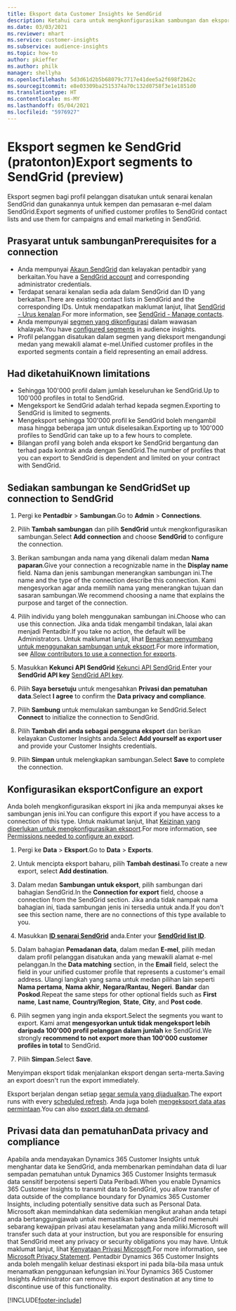 ```yaml
---
title: Eksport data Customer Insights ke SendGrid
description: Ketahui cara untuk mengkonfigurasikan sambungan dan eksport ke SendGrid.
ms.date: 03/03/2021
ms.reviewer: mhart
ms.service: customer-insights
ms.subservice: audience-insights
ms.topic: how-to
author: pkieffer
ms.author: philk
manager: shellyha
ms.openlocfilehash: 5d3d61d2b5b68079c7717e41dee5a2f698f2b62c
ms.sourcegitcommit: e8e03309ba2515374a70c132d0758f3e1e1851d0
ms.translationtype: HT
ms.contentlocale: ms-MY
ms.lasthandoff: 05/04/2021
ms.locfileid: "5976927"
---
```

# <a name="export-segments-to-sendgrid-preview"></a><span data-ttu-id="dafa3-103">Eksport segmen ke SendGrid (pratonton)</span><span class="sxs-lookup"><span data-stu-id="dafa3-103">Export segments to SendGrid (preview)</span></span>

<span data-ttu-id="dafa3-104">Eksport segmen bagi profil pelanggan disatukan untuk senarai kenalan SendGrid dan gunakannya untuk kempen dan pemasaran e-mel dalam SendGrid.</span><span class="sxs-lookup"><span data-stu-id="dafa3-104">Export segments of unified customer profiles to SendGrid contact lists and use them for campaigns and email marketing in SendGrid.</span></span> 

## <a name="prerequisites-for-a-connection"></a><span data-ttu-id="dafa3-105">Prasyarat untuk sambungan</span><span class="sxs-lookup"><span data-stu-id="dafa3-105">Prerequisites for a connection</span></span>

-   <span data-ttu-id="dafa3-106">Anda mempunyai [Akaun SendGrid](https://sendgrid.com/) dan kelayakan pentadbir yang berkaitan.</span><span class="sxs-lookup"><span data-stu-id="dafa3-106">You have a [SendGrid account](https://sendgrid.com/) and corresponding administrator credentials.</span></span>
-   <span data-ttu-id="dafa3-107">Terdapat senarai kenalan sedia ada dalam SendGrid dan ID yang berkaitan.</span><span class="sxs-lookup"><span data-stu-id="dafa3-107">There are existing contact lists in SendGrid and the corresponding IDs.</span></span> <span data-ttu-id="dafa3-108">Untuk mendapatkan maklumat lanjut, lihat [SendGrid - Urus kenalan](https://sendgrid.com/docs/ui/managing-contacts/create-and-manage-contacts/#manage-contacts).</span><span class="sxs-lookup"><span data-stu-id="dafa3-108">For more information, see [SendGrid - Manage contacts](https://sendgrid.com/docs/ui/managing-contacts/create-and-manage-contacts/#manage-contacts).</span></span>
-   <span data-ttu-id="dafa3-109">Anda mempunyai [segmen yang dikonfigurasi](segments.md) dalam wawasan khalayak.</span><span class="sxs-lookup"><span data-stu-id="dafa3-109">You have [configured segments](segments.md) in audience insights.</span></span>
-   <span data-ttu-id="dafa3-110">Profil pelanggan disatukan dalam segmen yang dieksport mengandungi medan yang mewakili alamat e-mel.</span><span class="sxs-lookup"><span data-stu-id="dafa3-110">Unified customer profiles in the exported segments contain a field representing an email address.</span></span>

## <a name="known-limitations"></a><span data-ttu-id="dafa3-111">Had diketahui</span><span class="sxs-lookup"><span data-stu-id="dafa3-111">Known limitations</span></span>

- <span data-ttu-id="dafa3-112">Sehingga 100'000 profil dalam jumlah keseluruhan ke SendGrid.</span><span class="sxs-lookup"><span data-stu-id="dafa3-112">Up to 100'000 profiles in total to SendGrid.</span></span>
- <span data-ttu-id="dafa3-113">Mengeksport ke SendGrid adalah terhad kepada segmen.</span><span class="sxs-lookup"><span data-stu-id="dafa3-113">Exporting to SendGrid is limited to segments.</span></span>
- <span data-ttu-id="dafa3-114">Mengeksport sehingga 100'000 profil ke SendGrid boleh mengambil masa hingga beberapa jam untuk diselesaikan.</span><span class="sxs-lookup"><span data-stu-id="dafa3-114">Exporting up to 100'000 profiles to SendGrid can take up to a few hours to complete.</span></span> 
- <span data-ttu-id="dafa3-115">Bilangan profil yang boleh anda eksport ke SendGrid bergantung dan terhad pada kontrak anda dengan SendGrid.</span><span class="sxs-lookup"><span data-stu-id="dafa3-115">The number of profiles that you can export to SendGrid is dependent and limited on your contract with SendGrid.</span></span>

## <a name="set-up-connection-to-sendgrid"></a><span data-ttu-id="dafa3-116">Sediakan sambungan ke SendGrid</span><span class="sxs-lookup"><span data-stu-id="dafa3-116">Set up connection to SendGrid</span></span>

1. <span data-ttu-id="dafa3-117">Pergi ke **Pentadbir** > **Sambungan**.</span><span class="sxs-lookup"><span data-stu-id="dafa3-117">Go to **Admin** > **Connections**.</span></span>

1. <span data-ttu-id="dafa3-118">Pilih **Tambah sambungan** dan pilih **SendGrid** untuk mengkonfigurasikan sambungan.</span><span class="sxs-lookup"><span data-stu-id="dafa3-118">Select **Add connection** and choose **SendGrid** to configure the connection.</span></span>

1. <span data-ttu-id="dafa3-119">Berikan sambungan anda nama yang dikenali dalam medan **Nama paparan**.</span><span class="sxs-lookup"><span data-stu-id="dafa3-119">Give your connection a recognizable name in the **Display name** field.</span></span> <span data-ttu-id="dafa3-120">Nama dan jenis sambungan menerangkan sambungan ini.</span><span class="sxs-lookup"><span data-stu-id="dafa3-120">The name and the type of the connection describe this connection.</span></span> <span data-ttu-id="dafa3-121">Kami mengesyorkan agar anda memilih nama yang menerangkan tujuan dan sasaran sambungan.</span><span class="sxs-lookup"><span data-stu-id="dafa3-121">We recommend choosing a name that explains the purpose and target of the connection.</span></span>

1. <span data-ttu-id="dafa3-122">Pilih individu yang boleh menggunakan sambungan ini.</span><span class="sxs-lookup"><span data-stu-id="dafa3-122">Choose who can use this connection.</span></span> <span data-ttu-id="dafa3-123">Jika anda tidak mengambil tindakan, lalai akan menjadi Pentadbir.</span><span class="sxs-lookup"><span data-stu-id="dafa3-123">If you take no action, the default will be Administrators.</span></span> <span data-ttu-id="dafa3-124">Untuk maklumat lanjut, lihat [Benarkan penyumbang untuk menggunakan sambungan untuk eksport](connections.md#allow-contributors-to-use-a-connection-for-exports).</span><span class="sxs-lookup"><span data-stu-id="dafa3-124">For more information, see [Allow contributors to use a connection for exports](connections.md#allow-contributors-to-use-a-connection-for-exports).</span></span>

1. <span data-ttu-id="dafa3-125">Masukkan **Kekunci API SendGrid** [Kekunci API SendGrid](https://sendgrid.com/docs/ui/account-and-settings/api-keys/).</span><span class="sxs-lookup"><span data-stu-id="dafa3-125">Enter your **SendGrid API key** [SendGrid API key](https://sendgrid.com/docs/ui/account-and-settings/api-keys/).</span></span>

1. <span data-ttu-id="dafa3-126">Pilih **Saya bersetuju** untuk mengesahkan **Privasi dan pematuhan data**.</span><span class="sxs-lookup"><span data-stu-id="dafa3-126">Select **I agree** to confirm the **Data privacy and compliance**.</span></span>

1. <span data-ttu-id="dafa3-127">Pilih **Sambung** untuk memulakan sambungan ke SendGrid.</span><span class="sxs-lookup"><span data-stu-id="dafa3-127">Select **Connect** to initialize the connection to SendGrid.</span></span>

1. <span data-ttu-id="dafa3-128">Pilih **Tambah diri anda sebagai pengguna eksport** dan berikan kelayakan Customer Insights anda.</span><span class="sxs-lookup"><span data-stu-id="dafa3-128">Select **Add yourself as export user** and provide your Customer Insights credentials.</span></span>

1. <span data-ttu-id="dafa3-129">Pilih **Simpan** untuk melengkapkan sambungan.</span><span class="sxs-lookup"><span data-stu-id="dafa3-129">Select **Save** to complete the connection.</span></span>

## <a name="configure-an-export"></a><span data-ttu-id="dafa3-130">Konfigurasikan eksport</span><span class="sxs-lookup"><span data-stu-id="dafa3-130">Configure an export</span></span>

<span data-ttu-id="dafa3-131">Anda boleh mengkonfigurasikan eksport ini jika anda mempunyai akses ke sambungan jenis ini.</span><span class="sxs-lookup"><span data-stu-id="dafa3-131">You can configure this export if you have access to a connection of this type.</span></span> <span data-ttu-id="dafa3-132">Untuk maklumat lanjut, lihat [Keizinan yang diperlukan untuk mengkonfigurasikan eksport](export-destinations.md#set-up-a-new-export).</span><span class="sxs-lookup"><span data-stu-id="dafa3-132">For more information, see [Permissions needed to configure an export](export-destinations.md#set-up-a-new-export).</span></span>

1. <span data-ttu-id="dafa3-133">Pergi ke **Data** > **Eksport**.</span><span class="sxs-lookup"><span data-stu-id="dafa3-133">Go to **Data** > **Exports**.</span></span>

1. <span data-ttu-id="dafa3-134">Untuk mencipta eksport baharu, pilih **Tambah destinasi**.</span><span class="sxs-lookup"><span data-stu-id="dafa3-134">To create a new export, select **Add destination**.</span></span>

1. <span data-ttu-id="dafa3-135">Dalam medan **Sambungan untuk eksport**, pilih sambungan dari bahagian SendGrid.</span><span class="sxs-lookup"><span data-stu-id="dafa3-135">In the **Connection for export** field, choose a connection from the SendGrid section.</span></span> <span data-ttu-id="dafa3-136">Jika anda tidak nampak nama bahagian ini, tiada sambungan jenis ini tersedia untuk anda.</span><span class="sxs-lookup"><span data-stu-id="dafa3-136">If you don't see this section name, there are no connections of this type available to you.</span></span>

1. <span data-ttu-id="dafa3-137">Masukkan **[ID senarai SendGrid](https://sendgrid.com/docs/ui/managing-contacts/create-and-manage-contacts/#manage-contacts)** anda.</span><span class="sxs-lookup"><span data-stu-id="dafa3-137">Enter your **[SendGrid list ID](https://sendgrid.com/docs/ui/managing-contacts/create-and-manage-contacts/#manage-contacts)**.</span></span>

1. <span data-ttu-id="dafa3-138">Dalam bahagian **Pemadanan data**, dalam medan **E-mel**, pilih medan dalam profil pelanggan disatukan anda yang mewakili alamat e-mel pelanggan.</span><span class="sxs-lookup"><span data-stu-id="dafa3-138">In the **Data matching** section, in the **Email** field, select the field in your unified customer profile that represents a customer's email address.</span></span> <span data-ttu-id="dafa3-139">Ulangi langkah yang sama untuk medan pilihan lain seperti **Nama pertama**, **Nama akhir**, **Negara/Rantau**, **Negeri**. **Bandar** dan **Poskod**.</span><span class="sxs-lookup"><span data-stu-id="dafa3-139">Repeat the same steps for other optional fields such as **First name**, **Last name**, **Country/Region**, **State**, **City**, and **Post code**.</span></span>

1. <span data-ttu-id="dafa3-140">Pilih segmen yang ingin anda eksport.</span><span class="sxs-lookup"><span data-stu-id="dafa3-140">Select the segments you want to export.</span></span> <span data-ttu-id="dafa3-141">Kami amat **mengesyorkan untuk tidak mengeksport lebih daripada 100'000 profil pelanggan dalam jumlah** ke SendGrid.</span><span class="sxs-lookup"><span data-stu-id="dafa3-141">We strongly **recommend to not export more than 100'000 customer profiles in total** to SendGrid.</span></span> 

1. <span data-ttu-id="dafa3-142">Pilih **Simpan**.</span><span class="sxs-lookup"><span data-stu-id="dafa3-142">Select **Save**.</span></span>

<span data-ttu-id="dafa3-143">Menyimpan eksport tidak menjalankan eksport dengan serta-merta.</span><span class="sxs-lookup"><span data-stu-id="dafa3-143">Saving an export doesn't run the export immediately.</span></span>

<span data-ttu-id="dafa3-144">Eksport berjalan dengan setiap [segar semula yang dijadualkan](system.md#schedule-tab).</span><span class="sxs-lookup"><span data-stu-id="dafa3-144">The export runs with every [scheduled refresh](system.md#schedule-tab).</span></span> <span data-ttu-id="dafa3-145">Anda juga boleh [mengeksport data atas permintaan](export-destinations.md#run-exports-on-demand).</span><span class="sxs-lookup"><span data-stu-id="dafa3-145">You can also [export data on demand](export-destinations.md#run-exports-on-demand).</span></span> 

## <a name="data-privacy-and-compliance"></a><span data-ttu-id="dafa3-146">Privasi data dan pematuhan</span><span class="sxs-lookup"><span data-stu-id="dafa3-146">Data privacy and compliance</span></span>

<span data-ttu-id="dafa3-147">Apabila anda mendayakan Dynamics 365 Customer Insights untuk menghantar data ke SendGrid, anda membenarkan pemindahan data di luar sempadan pematuhan untuk Dynamics 365 Customer Insights termasuk data sensitif berpotensi seperti Data Peribadi.</span><span class="sxs-lookup"><span data-stu-id="dafa3-147">When you enable Dynamics 365 Customer Insights to transmit data to SendGrid, you allow transfer of data outside of the compliance boundary for Dynamics 365 Customer Insights, including potentially sensitive data such as Personal Data.</span></span> <span data-ttu-id="dafa3-148">Microsoft akan memindahkan data sedemikian mengikut arahan anda tetapi anda bertanggungjawab untuk memastikan bahawa SendGrid memenuhi sebarang kewajipan privasi atau keselamatan yang anda miliki.</span><span class="sxs-lookup"><span data-stu-id="dafa3-148">Microsoft will transfer such data at your instruction, but you are responsible for ensuring that SendGrid meet any privacy or security obligations you may have.</span></span> <span data-ttu-id="dafa3-149">Untuk maklumat lanjut, lihat [Kenyataan Privasi Microsoft](https://go.microsoft.com/fwlink/?linkid=396732).</span><span class="sxs-lookup"><span data-stu-id="dafa3-149">For more information, see [Microsoft Privacy Statement](https://go.microsoft.com/fwlink/?linkid=396732).</span></span>
<span data-ttu-id="dafa3-150">Pentadbir Dynamics 365 Customer Insights anda boleh mengalih keluar destinasi eksport ini pada bila-bila masa untuk menamatkan penggunaan kefungsian ini.</span><span class="sxs-lookup"><span data-stu-id="dafa3-150">Your Dynamics 365 Customer Insights Administrator can remove this export destination at any time to discontinue use of this functionality.</span></span>


[!INCLUDE[footer-include](../includes/footer-banner.md)]